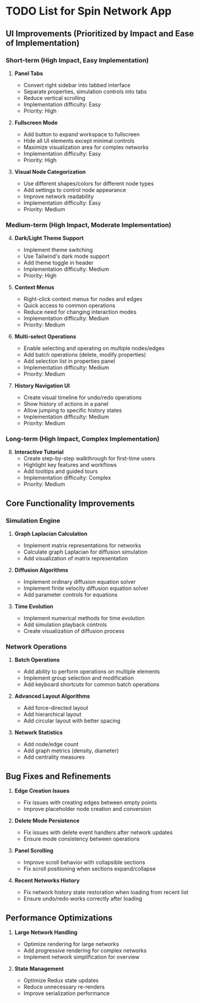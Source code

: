 # TODO List for Spin Network App

## UI Improvements (Prioritized by Impact and Ease of Implementation)

### Short-term (High Impact, Easy Implementation)

1. **Panel Tabs**
   - Convert right sidebar into tabbed interface
   - Separate properties, simulation controls into tabs
   - Reduce vertical scrolling
   - Implementation difficulty: Easy
   - Priority: High

2. **Fullscreen Mode**
   - Add button to expand workspace to fullscreen
   - Hide all UI elements except minimal controls
   - Maximize visualization area for complex networks
   - Implementation difficulty: Easy
   - Priority: High

3. **Visual Node Categorization**
   - Use different shapes/colors for different node types
   - Add settings to control node appearance
   - Improve network readability
   - Implementation difficulty: Easy
   - Priority: Medium

### Medium-term (High Impact, Moderate Implementation)

4. **Dark/Light Theme Support**
   - Implement theme switching
   - Use Tailwind's dark mode support
   - Add theme toggle in header
   - Implementation difficulty: Medium
   - Priority: High

5. **Context Menus**
   - Right-click context menus for nodes and edges
   - Quick access to common operations
   - Reduce need for changing interaction modes
   - Implementation difficulty: Medium
   - Priority: Medium

6. **Multi-select Operations**
   - Enable selecting and operating on multiple nodes/edges
   - Add batch operations (delete, modify properties)
   - Add selection list in properties panel
   - Implementation difficulty: Medium
   - Priority: Medium

7. **History Navigation UI**
   - Create visual timeline for undo/redo operations
   - Show history of actions in a panel
   - Allow jumping to specific history states
   - Implementation difficulty: Medium
   - Priority: Medium

### Long-term (High Impact, Complex Implementation)

8. **Interactive Tutorial**
   - Create step-by-step walkthrough for first-time users
   - Highlight key features and workflows
   - Add tooltips and guided tours
   - Implementation difficulty: Complex
   - Priority: Medium

## Core Functionality Improvements

### Simulation Engine

1. **Graph Laplacian Calculation**
   - Implement matrix representations for networks
   - Calculate graph Laplacian for diffusion simulation
   - Add visualization of matrix representation

2. **Diffusion Algorithms**
   - Implement ordinary diffusion equation solver
   - Implement finite velocity diffusion equation solver
   - Add parameter controls for equations

3. **Time Evolution**
   - Implement numerical methods for time evolution
   - Add simulation playback controls
   - Create visualization of diffusion process

### Network Operations

1. **Batch Operations**
   - Add ability to perform operations on multiple elements
   - Implement group selection and modification
   - Add keyboard shortcuts for common batch operations

2. **Advanced Layout Algorithms**
   - Add force-directed layout
   - Add hierarchical layout
   - Add circular layout with better spacing

3. **Network Statistics**
   - Add node/edge count
   - Add graph metrics (density, diameter)
   - Add centrality measures

## Bug Fixes and Refinements

1. **Edge Creation Issues**
   - Fix issues with creating edges between empty points
   - Improve placeholder node creation and conversion

2. **Delete Mode Persistence**
   - Fix issues with delete event handlers after network updates
   - Ensure mode consistency between operations

3. **Panel Scrolling**
   - Improve scroll behavior with collapsible sections
   - Fix scroll positioning when sections expand/collapse

4. **Recent Networks History**
   - Fix network history state restoration when loading from recent list
   - Ensure undo/redo works correctly after loading

## Performance Optimizations

1. **Large Network Handling**
   - Optimize rendering for large networks
   - Add progressive rendering for complex networks
   - Implement network simplification for overview

2. **State Management**
   - Optimize Redux state updates
   - Reduce unnecessary re-renders
   - Improve serialization performance
